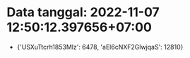 # Data tanggal: 2022-11-07 12:50:12.397656+07:00

* {'USXuTtcrh1853Mlz': 6478, 'aEl6cNXF2GlwjqaS': 12810}

